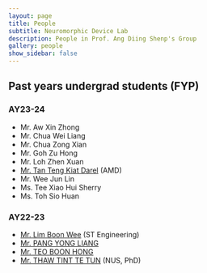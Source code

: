 ```yaml
---
layout: page
title: People
subtitle: Neuromorphic Device Lab
description: People in Prof. Ang Diing Shenp's Group
gallery: people
show_sidebar: false
---
```


## Past years undergrad students (FYP)

### AY23-24

* Mr. Aw Xin Zhong
* Mr. Chua Wei Liang
* Mr. Chua Zong Xian
* Mr. Goh Zu Hong
* Mr. Loh Zhen Xuan
* [Mr. Tan Teng Kiat Darel](https://www.linkedin.com/in/darel-tan/) (AMD)
* Mr. Wee Jun Lin
* Ms. Tee Xiao Hui Sherry
* Ms. Toh Sio Huan

### AY22-23

* [Mr. Lim Boon Wee](https://www.linkedin.com/in/lim-boon-wee/) (ST Engineering)
* [Mr. PANG YONG LIANG](https://www.linkedin.com/in/pang-yong-liang-a85340132/)
* [Mr. TEO BOON HONG](https://www.linkedin.com/in/boon-hong-teo/)
* [Mr. THAW TINT TE TUN](https://www.linkedin.com/in/thaw-tint-te-tun/) (NUS, PhD)
